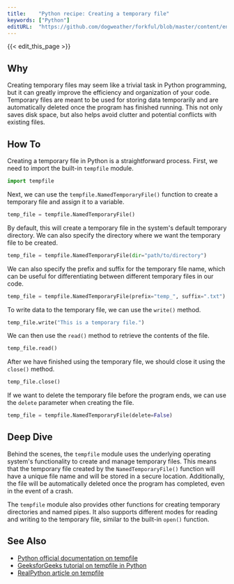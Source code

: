```yaml
---
title:    "Python recipe: Creating a temporary file"
keywords: ["Python"]
editURL:  "https://github.com/dogweather/forkful/blob/master/content/en/python/creating-a-temporary-file.md"
---
```


{{< edit_this_page >}}

## Why

Creating temporary files may seem like a trivial task in Python programming, but it can greatly improve the efficiency and organization of your code. Temporary files are meant to be used for storing data temporarily and are automatically deleted once the program has finished running. This not only saves disk space, but also helps avoid clutter and potential conflicts with existing files.

## How To

Creating a temporary file in Python is a straightforward process. First, we need to import the built-in `tempfile` module.

```python
import tempfile
```

Next, we can use the `tempfile.NamedTemporaryFile()` function to create a temporary file and assign it to a variable.

```python
temp_file = tempfile.NamedTemporaryFile()
```

By default, this will create a temporary file in the system's default temporary directory. We can also specify the directory where we want the temporary file to be created.

```python
temp_file = tempfile.NamedTemporaryFile(dir="path/to/directory")
```

We can also specify the prefix and suffix for the temporary file name, which can be useful for differentiating between different temporary files in our code.

```python
temp_file = tempfile.NamedTemporaryFile(prefix="temp_", suffix=".txt")
```

To write data to the temporary file, we can use the `write()` method.

```python
temp_file.write("This is a temporary file.")
```

We can then use the `read()` method to retrieve the contents of the file.

```python
temp_file.read()
```

After we have finished using the temporary file, we should close it using the `close()` method.

```python
temp_file.close()
```

If we want to delete the temporary file before the program ends, we can use the `delete` parameter when creating the file.

```python
temp_file = tempfile.NamedTemporaryFile(delete=False)
```

## Deep Dive

Behind the scenes, the `tempfile` module uses the underlying operating system's functionality to create and manage temporary files. This means that the temporary file created by the `NamedTemporaryFile()` function will have a unique file name and will be stored in a secure location. Additionally, the file will be automatically deleted once the program has completed, even in the event of a crash.

The `tempfile` module also provides other functions for creating temporary directories and named pipes. It also supports different modes for reading and writing to the temporary file, similar to the built-in `open()` function.

## See Also

- [Python official documentation on tempfile](https://docs.python.org/3/library/tempfile.html)
- [GeeksforGeeks tutorial on tempfile in Python](https://www.geeksforgeeks.org/temporary-files-python/)
- [RealPython article on tempfile](https://realpython.com/python-tempfile/)